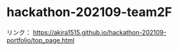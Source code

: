 # hackathon-202109-team2F
リンク：
https://akira1515.github.io/hackathon-202109-portfolio/top_page.html

